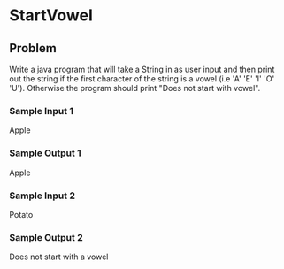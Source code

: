 # StartVowel

## Problem

Write a java program that will take a String in as user input and then print out the string if the first character of the string is a vowel (i.e 'A' 'E' 'I' 'O' 'U'). Otherwise the program should print "Does not start with vowel". 

### Sample Input 1

Apple

### Sample Output 1

Apple

### Sample Input 2

Potato

### Sample Output 2

Does not start with a vowel
